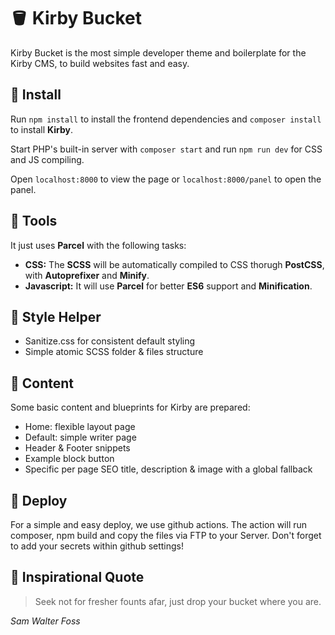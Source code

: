 # 🪣 Kirby Bucket

Kirby Bucket is the most simple developer theme and boilerplate for the Kirby CMS, to build websites fast and easy.

## 🚰 Install

Run `npm install` to install the frontend dependencies and `composer install` to install **Kirby**.

Start PHP's built-in server with `composer start` and run `npm run dev` for CSS and JS compiling.

Open `localhost:8000` to view the page or `localhost:8000/panel` to open the panel.

## 🚿 Tools

It just uses **Parcel** with the following tasks:

-   **CSS:** The **SCSS** will be automatically compiled to CSS thorugh **PostCSS**, with **Autoprefixer** and **Minify**.
-   **Javascript:** It will use **Parcel** for better **ES6** support and **Minification**.

## 🧼 Style Helper

-   Sanitize.css for consistent default styling
-   Simple atomic SCSS folder & files structure

## 🛁 Content

Some basic content and blueprints for Kirby are prepared:

-   Home: flexible layout page
-   Default: simple writer page
-   Header & Footer snippets
-   Example block button
-   Specific per page SEO title, description & image with a global fallback

## 🚽 Deploy

For a simple and easy deploy, we use github actions.
The action will run composer, npm build and copy the files via FTP to your Server.
Don't forget to add your secrets within github settings!

## 💫 Inspirational Quote

> Seek not for fresher founts afar, just drop your bucket where you are.

_Sam Walter Foss_
